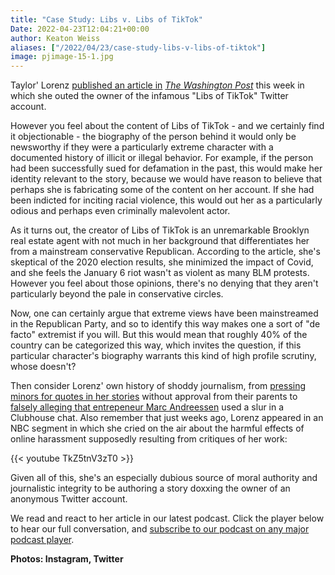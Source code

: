 ```yaml
---
title: "Case Study: Libs v. Libs of TikTok"
Date: 2022-04-23T12:04:21+00:00
author: Keaton Weiss
aliases: ["/2022/04/23/case-study-libs-v-libs-of-tiktok"]
image: pjimage-15-1.jpg
---
```


Taylor' Lorenz [published an article in](https://www.washingtonpost.com/technology/2022/04/19/libs-of-tiktok-right-wing-media/) *[The Washington Post](https://www.washingtonpost.com/technology/2022/04/19/libs-of-tiktok-right-wing-media/)* this week in which she outed the owner of the infamous "Libs of TikTok" Twitter account.

However you feel about the content of Libs of TikTok - and we certainly find it objectionable - the biography of the person behind it would only be newsworthy if they were a particularly extreme character with a documented history of illicit or illegal behavior. For example, if the person had been successfully sued for defamation in the past, this would make her identity relevant to the story, because we would have reason to believe that perhaps she is fabricating some of the content on her account. If she had been indicted for inciting racial violence, this would out her as a particularly odious and perhaps even criminally malevolent actor.

As it turns out, the creator of Libs of TikTok is an unremarkable Brooklyn real estate agent with not much in her background that differentiates her from a mainstream conservative Republican. According to the article, she's skeptical of the 2020 election results, she minimized the impact of Covid, and she feels the January 6 riot wasn't as violent as many BLM protests. However you feel about those opinions, there's no denying that they aren't particularly beyond the pale in conservative circles.

Now, one can certainly argue that extreme views have been mainstreamed in the Republican Party, and so to identify this way makes one a sort of "de facto" extremist if you will. But this would mean that roughly 40% of the country can be categorized this way, which invites the question, if this particular character's biography warrants this kind of high profile scrutiny, whose doesn't?

Then consider Lorenz' own history of shoddy journalism, from [pressing minors for quotes in her stories](https://www.foxnews.com/media/sean-davis-taylor-lorenz-tucker-carlson) without approval from their parents to [falsely alleging that entrepeneur Marc Andreessen](https://www.foxnews.com/media/new-york-times-taylor-lorenz-marc-andreessen-r-slur) used a slur in a Clubhouse chat. Also remember that just weeks ago, Lorenz appeared in an NBC segment in which she cried on the air about the harmful effects of online harassment supposedly resulting from critiques of her work:

{{< youtube TkZ5tnV3zT0 >}}

Given all of this, she's an especially dubious source of moral authority and journalistic integrity to be authoring a story doxxing the owner of an anonymous Twitter account.

We read and react to her article in our latest podcast. Click the player below to hear our full conversation, and [subscribe to our podcast on any major podcast player](https://www.podpage.com/due-dissidence-1/).

**Photos: Instagram, Twitter**
